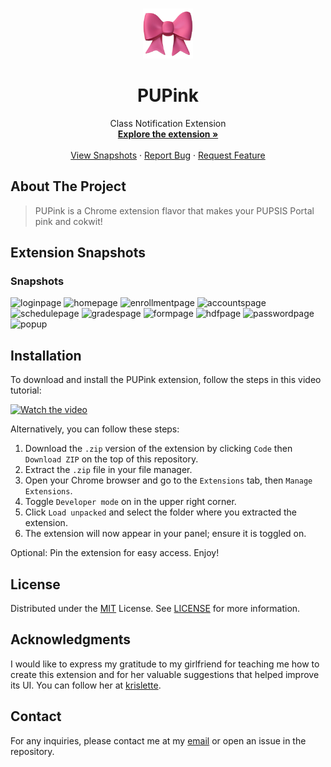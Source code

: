 <a id="readme-top"></a>

<!-- PROJECT LOGO -->
<br />
<div align="center">
  <a href="https://github.com/feiryrej/PUPink">
    <img src="icons/icon128.png" alt="Logo" width="80" height="80">
  </a>

  <h1 align="center">PUPink</h1>
  <p align="center">
    Class Notification Extension
    <br />
    <a href="#installation"><strong>Explore the extension »</strong></a>
    <br />
    <br />
    <a href="#extension-snapshots">View Snapshots</a>
    ·
    <a href="https://github.com/feiryrej/PUPink/issues">Report Bug</a>
    ·
    <a href="https://github.com/feiryrej/PUPink/pulls">Request Feature</a>
  </p>
</div>

<!-- ABOUT THE PROJECT -->

## About The Project

> PUPink is a Chrome extension flavor that makes your PUPSIS Portal pink and cokwit!

## Extension Snapshots

### Snapshots
![loginpage](https://github.com/user-attachments/assets/6344d368-dbe3-4304-9566-c2d37a9eb68e)
![homepage](https://github.com/user-attachments/assets/8fd1ec35-c250-45a9-a208-30165016731c)
![enrollmentpage](https://github.com/user-attachments/assets/9ed3012d-cd31-4ef5-a03b-eff9ee4099b6)
![accountspage](https://github.com/user-attachments/assets/127c5f7d-ea7c-4f4d-880e-dd6ef1761607)
![schedulepage](https://github.com/user-attachments/assets/2036b436-8de2-4b60-9db6-ec03bcd9cabf)
![gradespage](https://github.com/user-attachments/assets/dbd543d3-03fa-4c89-9a12-0c9e3bf8b5f8)
![formpage](https://github.com/user-attachments/assets/7deed349-0cc3-4988-a691-89867084210e)
![hdfpage](https://github.com/user-attachments/assets/871ba350-27d0-450d-87fc-df8ec19bab43)
![passwordpage](https://github.com/user-attachments/assets/c574ea82-bc15-4470-8903-04e730eae7db)
![popup](https://github.com/user-attachments/assets/418ffcd2-a11c-4ef3-b4db-6786a06a646d)

## Installation

To download and install the PUPink extension, follow the steps in this video tutorial:

[![Watch the video](https://img.youtube.com/vi/vRuT3vQide8/0.jpg)](https://youtu.be/vRuT3vQide8?si=_QbUSr6CSXfrAafX)

Alternatively, you can follow these steps:

1. Download the `.zip` version of the extension by clicking `Code` then `Download ZIP` on the top of this repository.
2. Extract the `.zip` file in your file manager.
3. Open your Chrome browser and go to the `Extensions` tab, then `Manage Extensions`.
4. Toggle `Developer mode` on in the upper right corner.
5. Click `Load unpacked` and select the folder where you extracted the extension.
6. The extension will now appear in your panel; ensure it is toggled on.

Optional: Pin the extension for easy access. Enjoy!

## License

Distributed under the [MIT](https://choosealicense.com/licenses/mit/) License. See [LICENSE](LICENSE) for more information.

## Acknowledgments

I would like to express my gratitude to my girlfriend for teaching me how to create this extension and for her valuable suggestions that helped improve its UI. You can follow her at [krislette](https://github.com/krislette).

## Contact

For any inquiries, please contact me at my [email](rejinimikasi06@gmail.com) or open an issue in the repository.

